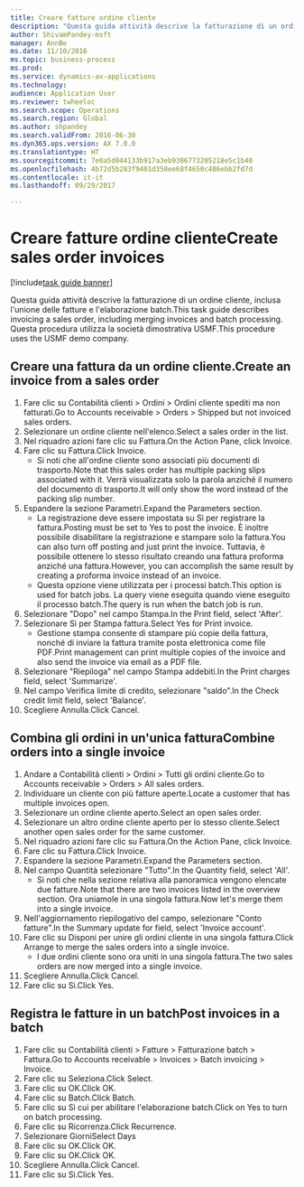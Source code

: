 ```yaml
--- 
title: Creare fatture ordine cliente
description: "Questa guida attività descrive la fatturazione di un ordine cliente, inclusa l'unione delle fatture e l'elaborazione batch."
author: ShivamPandey-msft
manager: AnnBe
ms.date: 11/10/2016
ms.topic: business-process
ms.prod: 
ms.service: dynamics-ax-applications
ms.technology: 
audience: Application User
ms.reviewer: twheeloc
ms.search.scope: Operations
ms.search.region: Global
ms.author: shpandey
ms.search.validFrom: 2016-06-30
ms.dyn365.ops.version: AX 7.0.0
ms.translationtype: HT
ms.sourcegitcommit: 7e0a5d044133b917a3eb9386773205218e5c1b40
ms.openlocfilehash: 4b72d5b283f9401d358ee68f4650c486ebb2fd7d
ms.contentlocale: it-it
ms.lasthandoff: 09/29/2017

---
```

# <a name="create-sales-order-invoices"></a><span data-ttu-id="8183d-103">Creare fatture ordine cliente</span><span class="sxs-lookup"><span data-stu-id="8183d-103">Create sales order invoices</span></span>

[!include[task guide banner](../../includes/task-guide-banner.md)]

<span data-ttu-id="8183d-104">Questa guida attività descrive la fatturazione di un ordine cliente, inclusa l'unione delle fatture e l'elaborazione batch.</span><span class="sxs-lookup"><span data-stu-id="8183d-104">This task guide describes invoicing a sales order, including merging invoices and batch processing.</span></span> <span data-ttu-id="8183d-105">Questa procedura utilizza la società dimostrativa USMF.</span><span class="sxs-lookup"><span data-stu-id="8183d-105">This procedure uses the USMF demo company.</span></span>


## <a name="create-an-invoice-from-a-sales-order"></a><span data-ttu-id="8183d-106">Creare una fattura da un ordine cliente.</span><span class="sxs-lookup"><span data-stu-id="8183d-106">Create an invoice from a sales order</span></span>
1. <span data-ttu-id="8183d-107">Fare clic su Contabilità clienti > Ordini > Ordini cliente spediti ma non fatturati.</span><span class="sxs-lookup"><span data-stu-id="8183d-107">Go to Accounts receivable > Orders > Shipped but not invoiced sales orders.</span></span>
2. <span data-ttu-id="8183d-108">Selezionare un ordine cliente nell'elenco.</span><span class="sxs-lookup"><span data-stu-id="8183d-108">Select a sales order in the list.</span></span> 
3. <span data-ttu-id="8183d-109">Nel riquadro azioni fare clic su Fattura.</span><span class="sxs-lookup"><span data-stu-id="8183d-109">On the Action Pane, click Invoice.</span></span>
4. <span data-ttu-id="8183d-110">Fare clic su Fattura.</span><span class="sxs-lookup"><span data-stu-id="8183d-110">Click Invoice.</span></span>
    * <span data-ttu-id="8183d-111">Si noti che all'ordine cliente sono associati più documenti di trasporto.</span><span class="sxs-lookup"><span data-stu-id="8183d-111">Note that this sales order has multiple packing slips associated with it.</span></span> <span data-ttu-id="8183d-112">Verrà visualizzata solo la parola <multiple> anziché il numero del documento di trasporto.</span><span class="sxs-lookup"><span data-stu-id="8183d-112">It will only show the word <multiple> instead of the packing slip number.</span></span>  
5. <span data-ttu-id="8183d-113">Espandere la sezione Parametri.</span><span class="sxs-lookup"><span data-stu-id="8183d-113">Expand the Parameters section.</span></span>
    * <span data-ttu-id="8183d-114">La registrazione deve essere impostata su Sì per registrare la fattura.</span><span class="sxs-lookup"><span data-stu-id="8183d-114">Posting must be set to Yes to post the invoice.</span></span> <span data-ttu-id="8183d-115">È inoltre possibile disabilitare la registrazione e stampare solo la fattura.</span><span class="sxs-lookup"><span data-stu-id="8183d-115">You can also turn off posting and just print the invoice.</span></span> <span data-ttu-id="8183d-116">Tuttavia, è possibile ottenere lo stesso risultato creando una fattura proforma anziché una fattura.</span><span class="sxs-lookup"><span data-stu-id="8183d-116">However, you can accomplish the same result by creating a proforma invoice instead of an invoice.</span></span>  
    * <span data-ttu-id="8183d-117">Questa opzione viene utilizzata per i processi batch.</span><span class="sxs-lookup"><span data-stu-id="8183d-117">This option is used for batch jobs.</span></span> <span data-ttu-id="8183d-118">La query viene eseguita quando viene eseguito il processo batch.</span><span class="sxs-lookup"><span data-stu-id="8183d-118">The query is run when the batch job is run.</span></span>    
6. <span data-ttu-id="8183d-119">Selezionare "Dopo" nel campo Stampa.</span><span class="sxs-lookup"><span data-stu-id="8183d-119">In the Print field, select 'After'.</span></span>
7. <span data-ttu-id="8183d-120">Selezionare Sì per Stampa fattura.</span><span class="sxs-lookup"><span data-stu-id="8183d-120">Select Yes for Print invoice.</span></span>
    * <span data-ttu-id="8183d-121">Gestione stampa consente di stampare più copie della fattura, nonché di inviare la fattura tramite posta elettronica come file PDF.</span><span class="sxs-lookup"><span data-stu-id="8183d-121">Print management can print  multiple copies of the invoice and also send the invoice via email as a PDF file.</span></span>  
8. <span data-ttu-id="8183d-122">Selezionare "Riepiloga" nel campo Stampa addebiti.</span><span class="sxs-lookup"><span data-stu-id="8183d-122">In the Print charges field, select 'Summarize'.</span></span>
9. <span data-ttu-id="8183d-123">Nel campo Verifica limite di credito, selezionare "saldo".</span><span class="sxs-lookup"><span data-stu-id="8183d-123">In the Check credit limit field, select 'Balance'.</span></span>
10. <span data-ttu-id="8183d-124">Scegliere Annulla.</span><span class="sxs-lookup"><span data-stu-id="8183d-124">Click Cancel.</span></span>

## <a name="combine-orders-into-a-single-invoice"></a><span data-ttu-id="8183d-125">Combina gli ordini in un'unica fattura</span><span class="sxs-lookup"><span data-stu-id="8183d-125">Combine orders into a single invoice</span></span>
1. <span data-ttu-id="8183d-126">Andare a Contabilità clienti > Ordini > Tutti gli ordini cliente.</span><span class="sxs-lookup"><span data-stu-id="8183d-126">Go to Accounts receivable > Orders > All sales orders.</span></span>
2. <span data-ttu-id="8183d-127">Individuare un cliente con più fatture aperte.</span><span class="sxs-lookup"><span data-stu-id="8183d-127">Locate a customer that has multiple invoices open.</span></span>
3. <span data-ttu-id="8183d-128">Selezionare un ordine cliente aperto.</span><span class="sxs-lookup"><span data-stu-id="8183d-128">Select an open sales order.</span></span>
4. <span data-ttu-id="8183d-129">Selezionare un altro ordine cliente aperto per lo stesso cliente.</span><span class="sxs-lookup"><span data-stu-id="8183d-129">Select another open sales order for the same customer.</span></span>
5. <span data-ttu-id="8183d-130">Nel riquadro azioni fare clic su Fattura.</span><span class="sxs-lookup"><span data-stu-id="8183d-130">On the Action Pane, click Invoice.</span></span>
6. <span data-ttu-id="8183d-131">Fare clic su Fattura.</span><span class="sxs-lookup"><span data-stu-id="8183d-131">Click Invoice.</span></span>
7. <span data-ttu-id="8183d-132">Espandere la sezione Parametri.</span><span class="sxs-lookup"><span data-stu-id="8183d-132">Expand the Parameters section.</span></span>
8. <span data-ttu-id="8183d-133">Nel campo Quantità selezionare "Tutto".</span><span class="sxs-lookup"><span data-stu-id="8183d-133">In the Quantity field, select 'All'.</span></span>
    * <span data-ttu-id="8183d-134">Si noti che nella sezione relativa alla panoramica vengono elencate due fatture.</span><span class="sxs-lookup"><span data-stu-id="8183d-134">Note that there are two invoices listed in the overview section.</span></span> <span data-ttu-id="8183d-135">Ora uniamole in una singola fattura.</span><span class="sxs-lookup"><span data-stu-id="8183d-135">Now let's merge them into a single invoice.</span></span>  
9. <span data-ttu-id="8183d-136">Nell'aggiornamento riepilogativo del campo, selezionare "Conto fatture".</span><span class="sxs-lookup"><span data-stu-id="8183d-136">In the Summary update for field, select 'Invoice account'.</span></span>
10. <span data-ttu-id="8183d-137">Fare clic su Disponi per unire gli ordini cliente in una singola fattura.</span><span class="sxs-lookup"><span data-stu-id="8183d-137">Click Arrange to merge the sales orders into a single invoice.</span></span>
    * <span data-ttu-id="8183d-138">I due ordini cliente sono ora uniti in una singola fattura.</span><span class="sxs-lookup"><span data-stu-id="8183d-138">The two sales orders are now merged into a single invoice.</span></span>   
11. <span data-ttu-id="8183d-139">Scegliere Annulla.</span><span class="sxs-lookup"><span data-stu-id="8183d-139">Click Cancel.</span></span>
12. <span data-ttu-id="8183d-140">Fare clic su Sì.</span><span class="sxs-lookup"><span data-stu-id="8183d-140">Click Yes.</span></span>

## <a name="post-invoices-in-a-batch"></a><span data-ttu-id="8183d-141">Registra le fatture in un batch</span><span class="sxs-lookup"><span data-stu-id="8183d-141">Post invoices in a batch</span></span>
1. <span data-ttu-id="8183d-142">Fare clic su Contabilità clienti > Fatture > Fatturazione batch > Fattura.</span><span class="sxs-lookup"><span data-stu-id="8183d-142">Go to Accounts receivable > Invoices > Batch invoicing > Invoice.</span></span>
2. <span data-ttu-id="8183d-143">Fare clic su Seleziona.</span><span class="sxs-lookup"><span data-stu-id="8183d-143">Click Select.</span></span>
3. <span data-ttu-id="8183d-144">Fare clic su OK.</span><span class="sxs-lookup"><span data-stu-id="8183d-144">Click OK.</span></span>
4. <span data-ttu-id="8183d-145">Fare clic su Batch.</span><span class="sxs-lookup"><span data-stu-id="8183d-145">Click Batch.</span></span>
5. <span data-ttu-id="8183d-146">Fare clic su Sì cui per abilitare l'elaborazione batch.</span><span class="sxs-lookup"><span data-stu-id="8183d-146">Click on Yes to turn on batch processing.</span></span>
6. <span data-ttu-id="8183d-147">Fare clic su Ricorrenza.</span><span class="sxs-lookup"><span data-stu-id="8183d-147">Click Recurrence.</span></span>
7. <span data-ttu-id="8183d-148">Selezionare Giorni</span><span class="sxs-lookup"><span data-stu-id="8183d-148">Select Days</span></span>
8. <span data-ttu-id="8183d-149">Fare clic su OK.</span><span class="sxs-lookup"><span data-stu-id="8183d-149">Click OK.</span></span>
9. <span data-ttu-id="8183d-150">Fare clic su OK.</span><span class="sxs-lookup"><span data-stu-id="8183d-150">Click OK.</span></span>
10. <span data-ttu-id="8183d-151">Scegliere Annulla.</span><span class="sxs-lookup"><span data-stu-id="8183d-151">Click Cancel.</span></span>
11. <span data-ttu-id="8183d-152">Fare clic su Sì.</span><span class="sxs-lookup"><span data-stu-id="8183d-152">Click Yes.</span></span>


